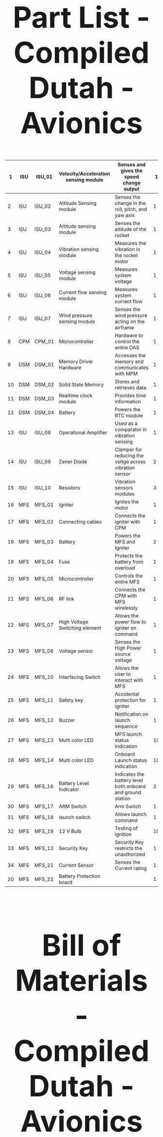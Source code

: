 <div align="center">
<h1 style="font-size:10vw">Part List - Compiled<br>Dutah - Avionics</h1>
  
| 1  | ISU | ISU_01 | Velocity/Acceleration sensing module | Senses and gives the speed change output                    | 1  |
| -- | --- | ------ | ------------------------------------ | ----------------------------------------------------------- | -- |
| 2  | ISU | ISU_02 | Attitude Sensing module              | Senses the change in the roll, pitch, and yaw axis          | 1  |
| 3  | ISU | ISU_03 | Altitude sensing module              | Senses the altitude of the rocket                           | 1  |
| 4  | ISU | ISU_04 | Vibration sensing module             | Measures the vibration in the rocket motor                  | 1  |
| 5  | ISU | ISU_05 | Voltage sensing module               | Measures system voltage                                     | 1  |
| 6  | ISU | ISU_06 | Current flow sensing module          | Measures system current flow                                | 1  |
| 7  | ISU | ISU_07 | Wind pressure sensing module         | Senses the wind pressure acting on the airframe             | 1  |
| 8  | CPM | CPM_01 | Microcontroller                      | Hardware to control the entire OAS                          | 1  |
| 9  | DSM | DSM_01 | Memory Driver Hardware               | Accesses the memory and communicates with MPM               | 1  |
| 10 | DSM | DSM_02 | Solid State Memory                   | Stores and retrieves data                                   | 1  |
| 11 | DSM | DSM_03 | Realtime clock module                | Provides time information                                   | 1  |
| 12 | DSM | DSM_04 | Battery                              | Powers the RTC module                                       | 1  |
| 13 | ISU | ISU_08 | Operational Amplifier                | Used as a comparator in vibration sensing                   | 1  |
| 14 | ISU | ISU_09 | Zener Diode                          | Clamper for reducing the voltge across vibration sensor     | 2  |
| 15 | ISU | ISU_10 | Resistors                            | Vibration sensors modules                                   | 3  |
| 16 | MFS | MFS_01 | Igniter                              | Ignites the motor                                           | 1  |
| 17 | MFS | MFS_02 | Connecting cables                    | Connects the igniter with CPM                               | 1  |
| 18 | MFS | MFS_03 | Battery                              | Powers the MFS and Igniter                                  | 2  |
| 19 | MFS | MFS_04 | Fuse                                 | Protects the battery from overload                          | 1  |
| 20 | MFS | MFS_05 | Microcontroller                      | Controls the entire MFS                                     | 1  |
| 21 | MFS | MFS_06 | RF link                              | Connects the CPM with MFS wirelessly                        | 1  |
| 22 | MFS | MFS_07 | High Voltage Switching element       | Allows the power flow to igniter on command                 | 1  |
| 23 | MFS | MFS_08 | Voltage sensor                       | Senses the High Power source voltage                        | 1  |
| 24 | MFS | MFS_10 | Interfacing Switch                   | Allows the user to interact with MFS                        | 1  |
| 25 | MFS | MFS_11 | Safety key                           | Accidental protection for igniter                           | 1  |
| 26 | MFS | MFS_12 | Buzzer                               | Notification on launch sequence                             | 1  |
| 27 | MFS | MFS_13 | Multi color LED                      | MFS launch status Indication                                | 10 |
| 28 | MFS | MFS_14 | Multi color LED                      | Onboard Launch status indication                            | 10 |
| 29 | MFS | MFS_16 | Battery Level Indicator              | Indicates the battery level both onboard and ground station | 2  |
| 30 | MFS | MFS_17 | ARM Switch                           | Arm Switch                                                  | 1  |
| 31 | MFS | MFS_18 | launch switch                        | Allows launch command                                       | 1  |
| 32 | MFS | MFS_19 | 12 V Bulb                            | Testing of ignition                                         | 10 |
| 33 | MFS | MFS_12 | Security Key                         | Security Key restricts the unauthorized                     | 1  |
| 34 | MFS | MFS_21 | Current Sensor                       | Senses the Current rating                                   | 1  |
| 20 | MFS | MFS_22 | Battery Protection board             |                                                             | 1  |
  
  <div align="center">
<h1 style="font-size:10vw">Bill of Materials - Compiled<br>Dutah - Avionics</h1>
    
    | S.No | Category | Part ID | Part Name                                   | Part Description                                                        | Quantity | Unit Price | Total Price | Buying link                                                                                                                                                                                                                                                                                                                                                                                                                                                                                                                                                          | Source |
| ---- | -------- | ------- | ------------------------------------------- | ----------------------------------------------------------------------- | -------- | ---------- | ----------- | -------------------------------------------------------------------------------------------------------------------------------------------------------------------------------------------------------------------------------------------------------------------------------------------------------------------------------------------------------------------------------------------------------------------------------------------------------------------------------------------------------------------------------------------------------------------- | ------ |
| 1    | PDS      | PDS-01  | Igniter                                     | For releasing drougue parachute                                         | 1        | ?          | #VALUE!     |                                                                                                                                                                                                                                                                                                                                                                                                                                                                                                                                                                      |        |
| 2    | PDS      | PDS-02  | Igniter                                     | For releasing main parachute                                            | 1        | ?          | #VALUE!     |                                                                                                                                                                                                                                                                                                                                                                                                                                                                                                                                                                      |        |
| 3    | PDS      | PDS-03  | Driver hardware                             | Driving the drogue actuator with CPM command                            | 1        | ?          | #VALUE!     |                                                                                                                                                                                                                                                                                                                                                                                                                                                                                                                                                                      |        |
| 4    | PDS      | PDS-04  | Driver hardware                             | Driving the main actuator with CPM command                              | 1        | ?          | #VALUE!     |                                                                                                                                                                                                                                                                                                                                                                                                                                                                                                                                                                      |        |
| 5    | PDS      | PDS-05  | Hall effect Sensor                          | Sense the presence of drougue parachute                                 | 1        | 60         | 60          |                                                                                                                                                                                                                                                                                                                                                                                                                                                                                                                                                                      |        |
| 6    | PDS      | PDS-06  | Hall effect Sensor                          | Sense the presence of main parachute                                    | 1        | 60         | 60          |                                                                                                                                                                                                                                                                                                                                                                                                                                                                                                                                                                      |        |
| 7    | PDS      | PDS-07  | Battery                                     | Provide power for actuation                                             | 1        | ?          | #VALUE!     |                                                                                                                                                                                                                                                                                                                                                                                                                                                                                                                                                                      |        |
| 8    | PDS      | PDS-08  | Fuel Mixture - Sulphur                      | For creating explosion                                                  | 1        | 700        | 700         | [https://www.amazon.in/ISOCHEM-Sulphur-Powder-500-GM/dp/B0B3VNJYT2/ref=sr_1_14?crid=2BHRTXXW0EKGZ&keywords=sulphur+powder&qid=1677517151&sprefix=sulphur+powde%2Caps%2C412&sr=8-14](https://www.amazon.in/ISOCHEM-Sulphur-Powder-500-GM/dp/B0B3VNJYT2/ref=sr_1_14?crid=2BHRTXXW0EKGZ&keywords=sulphur+powder&qid=1677517151&sprefix=sulphur+powde%2Caps%2C412&sr=8-14)                                                                                                                                                                                               | Amazon |
| 9    | DSM      | DSM_01  | Memory Driver Hardware                      | Accesses the memory and communicates with MPM                           | 1        | 200        | 200         |                                                                                                                                                                                                                                                                                                                                                                                                                                                                                                                                                                      |        |
| 10   | DSM      | DSM_02  | Solid State Memory                          | Stores and retrieves data                                               | 1        | 360        | 360         |                                                                                                                                                                                                                                                                                                                                                                                                                                                                                                                                                                      |        |
| 11   | DSM      | DSM_03  | Realtime clock module                       | Provides time information                                               | 1        | 200        | 200         |                                                                                                                                                                                                                                                                                                                                                                                                                                                                                                                                                                      |        |
| 12   | DSM      | DSM_04  | Battery                                     | Powers the RTC module                                                   | 1        | 80         | 80          |                                                                                                                                                                                                                                                                                                                                                                                                                                                                                                                                                                      |        |
| 13   | CPM      | CPM_01  | Microcontroller                             | Hardware to control the entire OAS                                      | 1        | 600        | 600         |                                                                                                                                                                                                                                                                                                                                                                                                                                                                                                                                                                      |        |
| 14   | CPM      | CPM_02  | Interfacing cable                           | Interface PC and controller for debugging                               | 1        | 230        | 230         | [https://www.amazon.in/AmazonBasics-USB-2-0-Cable-Male/dp/B00NH11N5A/ref=sr_1_1_sspa?crid=22DMD4MPZZNRU&keywords=stm32+mini+usb+cable+uepill+usb+cable&qid=1677498655&sprefix=stm32+blmini+usb+cabluepill+usb+cable%2Caps%2C374&sr=8-1-spons&sp_csd=d2lkZ2V0TmFtZT1zcF9hdGY&psc=1](https://www.amazon.in/AmazonBasics-USB-2-0-Cable-Male/dp/B00NH11N5A/ref=sr_1_1_sspa?crid=22DMD4MPZZNRU&keywords=stm32+mini+usb+cable+uepill+usb+cable&qid=1677498655&sprefix=stm32+blmini+usb+cabluepill+usb+cable%2Caps%2C374&sr=8-1-spons&sp_csd=d2lkZ2V0TmFtZT1zcF9hdGY&psc=1) |
| 15   | CPM      | CPM_03  | Wiring kit                                  | Making connections                                                      | 1        | 910        | 910         | [https://robu.in/product/plusivo-24awg-hook-up-wire-kit-600v-pre-tinned-stranded-silicon-wire-of-6-colors-x-9m/](https://robu.in/product/plusivo-24awg-hook-up-wire-kit-600v-pre-tinned-stranded-silicon-wire-of-6-colors-x-9m/)                                                                                                                                                                                                                                                                                                                                     | Robu   |
| 16   | MFS      | MFS_01  | Igniter                                     | Ignites the motor                                                       | 1        | 169        | 169         | [Igniter](https://www.amazon.in/ART-IFACT-Resistance-Nichrome-Heating/dp/B07H2LYXHN/ref=sr_1_1?keywords=nichrome+wire&qid=1676983175&sr=8-1)                                                                                                                                                                                                                                                                                                                                                                                                                         | Amazon |
| 17   | MFS      | MFS_02  | Connecting cables                           | Connects the igniter with CPM                                           | 1        | 300        | 300         | [Red Wire](https://robu.in/product/20awg-silicone-wire/)                                                                                                                                                                                                                                                                                                                                                                                                                                                                                                             | Robu   |
| 18   | MFS      | MFS_03  | Battery                                     | Powers the MFS and Igniter                                              | 2        | 849        | 1698        | [Battery](https://robu.in/product/orange-18650-li-ion-2200mah-11-1v-3s1p-protected-battery-pack-2c-with-dc-jack-male-female/)                                                                                                                                                                                                                                                                                                                                                                                                                                        | Robu   |
| 19   | MFS      | MFS_04  | Fuse                                        | Protects the battery from overload                                      | 1        | 105        | 105         | [Fuse](https://www.amazon.in/dp/B078XTLHRH/ref=sspa_dk_detail_5?psc=1&pd_rd_i=B078XTLHRH&pd_rd_w=d2RvJ&content-id=amzn1.sym.b3dfef88-30a1-490c-be36-e990ef384667&pf_rd_p=b3dfef88-30a1-490c-be36-e990ef384667&pf_rd_r=4A0WWQXJ7GNMW7QDA05V&pd_rd_wg=ezmVA&pd_rd_r=940cd65e-a294-4a7e-97be-cad8c7371fd9&s=automotive&sp_csd=d2lkZ2V0TmFtZT1zcF9kZXRhaWw)                                                                                                                                                                                                              | Amazon |
| 20   | MFS      | MFS_05  | Microcontroller                             | Controls the entire MFS                                                 | 1        | 699        | 699         | [STM](https://robu.in/product/stm32f103cbt6-maple-mini/)                                                                                                                                                                                                                                                                                                                                                                                                                                                                                                             | Robu   |
| 21   | MFS      | MFS_06  | RF link                                     | Connects the CPM with MFS wirelessly                                    | 1        | 440        | 440         | [Transceiver](https://www.amazon.in/Techtonics-2-4GHz-NRF24L01-module-Antenna/dp/B07FZLBTXR/ref=sr_1_8?crid=XIU2VBOTZY6I&keywords=2.4GHz+NRF24L01+WITH+ANTENNA&qid=1668315675&sprefix=2.4ghz+nrf24l01+with+antenn%2Caps%2C263&sr=8-8)                                                                                                                                                                                                                                                                                                                                | Amazon |
| 22   | MFS      | MFS_07  | High Voltage Switching element              | Allows the power flow to igniter on command                             | 1        | 99         | 99          | [Voltage Switch](https://robu.in/product/switch-drive-high-power-mosfet-trigger-module/?gclid=CjwKCAiA0cyfBhBREiwAAtStHPhONzEtYKhJ0oGr0YvDP2x6aAbDeSgrh-eW_yauHWCih0XYbdGYSBoCGL0QAvD_BwE)                                                                                                                                                                                                                                                                                                                                                                           | Robu   |
| 23   | MFS      | MFS_08  | Voltage sensor                              | Senses the High Power source voltage                                    | 1        | 19         | 19          | [Voltage Sensor](https://robu.in/product/voltage-sensor-module/?gclid=CjwKCAiA0cyfBhBREiwAAtStHPHR81gYvD7XCKo0d_bYrfARBGpJ5aPRfc0GaPHmjdtYC1g9UdoakxoCCdEQAvD_BwE)                                                                                                                                                                                                                                                                                                                                                                                                   | Robu   |
| 24   | MFS      | MFS_09  | Power Switch                                | Allows the user to interact with MFS                                    | 1        | 300        | 300         | [Power switch](https://www.amazon.in/Power-Symbol-momentary-Switch-White/dp/B07YX8BSGD/ref=sr_1_1?crid=3HJATVEG91B17&keywords=power%2Bswitch%2Bdc%2Bwith%2Bled&qid=1676901246&s=kitchen&sprefix=power%2Bswitch%2Bdc%2Bwith%2Ble%2Ckitchen%2C213&sr=1-1&th=1)                                                                                                                                                                                                                                                                                                         | Amazon |
| 25   | MFS      | MFS_10  | Kill switch                                 | Accidental protection for igniter                                       | 1        | 149        | 149         | [Kill Switch](https://www.amazon.in/Emergency-Stop-Button-Switch-Element/dp/B08KDJFGPC)                                                                                                                                                                                                                                                                                                                                                                                                                                                                              | Amazon |
| 26   | MFS      | MFS_11  | Buzzer                                      | Notification on launch sequence                                         | 1        | 55         | 55          | [Buzzer](https://robu.in/product/5v-active-electromagnetic-buzzer-pack-of-5/)                                                                                                                                                                                                                                                                                                                                                                                                                                                                                        | Robu   |
| 27   | MFS      | MFS_12  | Multi color LED                             | MFS launch status Indication                                            | 10       | 69         | 690         | [Multi Colour led](https://robu.in/product/7-color-flashing-led-module/)                                                                                                                                                                                                                                                                                                                                                                                                                                                                                             | Robu   |
| 28   | MFS      | MFS_13  | ARM Switch                                  | Arm Switch                                                              | 1        | 299        | 299         | [Arm Switch](https://www.amazon.in/AUTO-MT-Toggle-Aircraft-Vehicles/dp/B08Q3GR5V1/ref=asc_df_B08Q3GR5V1/?tag=googleshopdes-21&linkCode=df0&hvadid=397079976692&hvpos=&hvnetw=g&hvrand=9541312581257226324&hvpone=&hvptwo=&hvqmt=&hvdev=c&hvdvcmdl=&hvlocint=&hvlocphy=1007811&hvtargid=pla-1210299840190&psc=1&ext_vrnc=hi)                                                                                                                                                                                                                                          | Amazon |
| 29   | MFS      | MFS_14  | launch switch                               | Allows launch command                                                   | 1        | 129        | 129         | [Launch Switch](https://www.amazon.in/NEXT-GEEK-panel-Control-Switch/dp/B09LRG7VQK/ref=sr_1_1?keywords=push+to+off+light+control+switch&qid=1677502114&sr=8-1)                                                                                                                                                                                                                                                                                                                                                                                                       | Amazon |
| 30   | MFS      | MFS_15  | Security Key                                | Security Key restricts the unauthorized                                 | 1        | 209        | 209         | [Security Key](https://www.amazon.in/Deutsche-Cylindrical-Ignition-Starter-Compatible/dp/B09KTRRDRQ/ref=sr_1_3?keywords=ignition+key+switch&qid=1677073200&sr=8-3)                                                                                                                                                                                                                                                                                                                                                                                                   | Amazon |
| 31   | MFS      | MFS_17  | Current Sensor                              | Senses the Current rating                                               | 1        | 126        | 126         | [Current Sensor](https://robu.in/product/acs712-30a-range-current-sensor-module-hall-sensor/?gclid=CjwKCAiAl9efBhAkEiwA4ToriutfFONXdiFhUG5_QdmJUWohc2KqVinW80siJxlFWfIAzRqGeME2-BoCAAgQAvD_BwE)                                                                                                                                                                                                                                                                                                                                                                      | Robu   |
| 32   | MFS      | MFS_18  | Battery Protection board                    |                                                                         | 1        | 100        | 126         | [https://robu.in/product/2s-20a-18650-lithium-battery-protection-board/](https://robu.in/product/2s-20a-18650-lithium-battery-protection-board/)                                                                                                                                                                                                                                                                                                                                                                                                                     | Robu   |
| 33   | MFS      | MFS_19  | LED Display                                 | Displaying the system status                                            | 1        | 570        | 570         | [https://robu.in/product/2-4-inch-spi-interface-240x320-touch-screen-tft-display-module/](https://robu.in/product/2-4-inch-spi-interface-240x320-touch-screen-tft-display-module/)                                                                                                                                                                                                                                                                                                                                                                                   | Robu   |
| 34   | MFS      | MFS_19  | Keypad                                      | User interface                                                          | 1        | 257        | 257         | [https://robu.in/product/4x4-matrix-16-keyboard-keypad/](https://robu.in/product/4x4-matrix-16-keyboard-keypad/)                                                                                                                                                                                                                                                                                                                                                                                                                                                     | Robu   |
| 35   | MFS      | MFS_20  | 18650 Battery holder                        | Holding the MFS battery                                                 | 1        | 59         | 59          | [https://robu.in/product/18650-battery-holder-smd-smt/](https://robu.in/product/18650-battery-holder-smd-smt/)                                                                                                                                                                                                                                                                                                                                                                                                                                                       | Robu   |
| 36   | ISU      | ISU_01  | Velocity/Acceleration sensing module        | Senses and gives the speed change output                                | 1        |            | 600         |                                                                                                                                                                                                                                                                                                                                                                                                                                                                                                                                                                      |        |
| 37   | ISU      | ISU_02  | Attitude Sensing module                     | Senses the change in the roll, pitch, and yaw axis                      | 1        |            | 600         |                                                                                                                                                                                                                                                                                                                                                                                                                                                                                                                                                                      |        |
| 38   | ISU      | ISU_03  | Altitude sensing module                     | Senses the altitude of the rocket                                       | 1        |            | 900         |                                                                                                                                                                                                                                                                                                                                                                                                                                                                                                                                                                      |        |
| 39   | ISU      | ISU_04  | Vibration sensing module                    | Measures the vibration in the rocket motor                              | 1        |            | 1100        |                                                                                                                                                                                                                                                                                                                                                                                                                                                                                                                                                                      |        |
| 40   | ISU      | ISU_05  | Voltage sensing module                      | Measures system voltage                                                 | 1        |            | 200         |                                                                                                                                                                                                                                                                                                                                                                                                                                                                                                                                                                      |        |
| 41   | ISU      | ISU_06  | Current flow sensing module                 | Measures system current flow                                            | 1        |            | 150         |                                                                                                                                                                                                                                                                                                                                                                                                                                                                                                                                                                      |        |
| 42   | ISU      | ISU_07  | Wind pressure sensing module                | Senses the wind pressure acting on the airframe                         | 1        |            | 300         |                                                                                                                                                                                                                                                                                                                                                                                                                                                                                                                                                                      |        |
| 43   | ISU      | ISU_08  | Operational Amplifier                       | Used as a comparator in vibration sensing                               | 1        |            | 50          |                                                                                                                                                                                                                                                                                                                                                                                                                                                                                                                                                                      |        |
| 44   | ISU      | ISU_09  | Zener Diode                                 | Clamper for reducing the voltge across vibration sensor                 | 1        |            | 90          |                                                                                                                                                                                                                                                                                                                                                                                                                                                                                                                                                                      |        |
| 45   | ISU      | ISU_10  | Resistors                                   | Vibration sensors modules                                               | 3        |            | 50          |                                                                                                                                                                                                                                                                                                                                                                                                                                                                                                                                                                      |        |
| 46   | ISU      | ISU_11  | Motor Temperature sensor                    | Sensing the motor temperature                                           | 1        |            |             |                                                                                                                                                                                                                                                                                                                                                                                                                                                                                                                                                                      |        |
| 47   | ISU      | ISU_12  | Atmospheric Temperature and Humidity Sensor | Sense the temperatue and humidity of the current atmospheric conditions | 1        |            |             |                                                                                                                                                                                                                                                                                                                                                                                                                                                                                                                                                                      |        |
    
    
